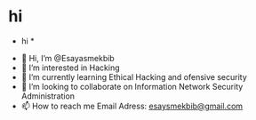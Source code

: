 # hi
* hi *
- 👋 Hi, I’m @Esayasmekbib
- 👀 I’m interested in Hacking
- 🌱 I’m currently learning Ethical Hacking and ofensive security
- 💞️ I’m looking to collaborate on  Information Network Security Administration
- 📫 How to reach me Email Adress: esaysmekbib@gmail.com

<!---
Esayasmekbib/Esayasmekbib is a ✨ special ✨ repository because its `README.md` (this file) appears on your GitHub profile.
You can click the Preview link to take a look at your changes.
--->
